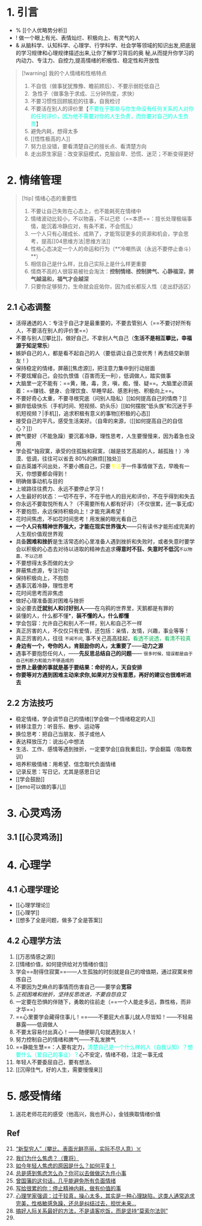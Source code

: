 # 1. 引言 
- % [[个人优略势分析]]
- ! 做一个眼上有光、表情灿烂、积极向上、有灵气的人
- & 从脑科学、认知科学、心理学、行学科学、社会学等领域的知识出发,把底层的学习规律和心理规律描述出来,让你了解学习背后的奥 秘,从而提升你学习的内动力、专注力、自控力,提高情绪的积极性、稳定性和开放性
> [!warning] 我的个人情绪和性格特点
> 1. 不自信（做事犹犹豫豫、瞻前顾后）、不要示弱贬低自己
> 2.  急性子（做事急于求成、三分钟热度，求快）
> 3. 不要习惯性回顾尴尬的往事，自我检讨
> 4. 不要活在别人的评价里【<font color="#00ffdc">不要在乎那些与你生命没有任何关系的人对你的任何评价，因为他不需要对你的人生负责，而你要对自己的人生负责</font>】
> 5. 避免内耗，想得太多
> 6. [[悟性极高的人]]
> 7. 努力总没错，要看清楚自己的擅长点、看清楚方向
> 8. 走出原生家庭：改变家庭模式，克服自卑、恐慌、迷茫；不断变得更好
>
# 2. 情绪管理 

> [!tip] 情绪心态的重要性
> 1. 不要让自己失败在心态上，也不能耗死在情绪中
> 2. 情绪波动比较小，不以物喜，不以己悲（==本质==：擅长处理极端事情，能沉着冷静应对，有条不紊，不会慌乱）
> 3. 一个人只有心理成长、成熟了，才能驾驭更多的资源和机会，学会思考，提高[[04思维方法|思维方法]]
> 4. 性格心态决定一个人的命运和行为（**冷嘲热讽（永远不要停止奋斗） **）
> 5. 相信自己是什么样，比自己实际上是什么样更重要
> 6. 情商不高的人很容易被社会淘汰：**控制情绪、控制脾气、心静福深，脾气越温和，福气才会越深**
> 7. 只要你足够努力，生命就会庇佑你，因为成长都反人性（走出舒适区）
## 2.1 心态调整 
- 活得通透的人：专注于自己才是最重要的，不要去管别人（==不要讨好所有人，不要活在别人的评价里==）
- 不要与别人[[攀比]]，做好自己，不拿别人气自己（**生活不是相互攀比，幸福源于知足常乐**）
- 嫉妒自己的人，都是看不起自己的人（要低调让自己变优秀！再去结交新朋友！）
- 保持稳定的情绪，屏蔽[[焦虑源]]，把注意力集中到行动层面
- 不要炫耀自己，会拉仇恨值（百害而无一利），低调做人，踏实做事
- 大脑里一定不能有：==黄，赌，毒，贪，嗔，痴，慢、疑==。大脑里必须装着：==赚钱、健身、合理饮食、早睡早起、感恩利他、积极向上==。
- 不要好奇心太重，不要寻根究底（问别人隐私）[[如何提高自己的情商？]]
- 摒弃低级快乐（手机时间、短视频、奶头乐）[[如何摆脱“低头族”和沉迷于手机短视频？|手机]]，追求积极有意义的事物[[积极的心态]]
- 接受自己的平凡，感受生活美好。（自卑的来源，（[[如何提高自己的自信心？]]）
- 脾气要好（不能急躁）要沉着冷静，理性思考，人生要慢慢来，因为着急也没用
- 学会孤*独寂寞，承受的住孤独和寂寞，（越是技艺高超的人，越孤独！）冷漠、低调，往往可以省去 80%的麻烦[[独处]]
- 自古英雄不问出处，不要小瞧自己，只要<font color="#ffff00">专注</font>于一件事情做下去，早晚有一天，你想要都会得到！
- 明确做事动机与目的
- 上坡路往往费力、永远不要停止学习！
- 人生最好的状态：一切不在乎，不在乎他人的目光和评价，不在乎得到和失去
- 你永远不要取悦所有人？（不需要所有人都有好评）（不仅很累，还一事无成）
- 不要抱怨，永远保持积极向上！才能充满希望！
- 花时间焦虑，不如花时间思考！用发展的眼光看自己
- **一个人只有精神世界强大，才能在现实世界强大**——只有读书才能形成完美的人生观价值观世界观
- 具备**困难和挫折**是生活常态的心里准备人遇到挫折和失败时，或者失意时要学会以积极的心态去对待以进取的精神去追求**得意时不狂、失意时不低沉**`不以物喜、不以己悲`
- 不要想得太多而做的太少
- 屏蔽焦虑源，专注行动
- 保持积极向上，不抱怨
- 遇事沉着冷静，理性思考
- 花时间思考而非焦虑
- 做好心理准备面对困难与挫折
- 没必要去**迁就别人和讨好别人**——在乌鸦的世界里，天鹅都是有罪的
- 装懂的人，什么都不懂*，**装不懂的人，什么都懂**
-  学会包容：允许自己和别人不一样，别人和自己不一样
- 真正厉害的人，不仅仅只有爱情，还包括：亲情，友情，兴趣，事业等等！
- 真正厉害的人，往往 `不闻不问`, 事不关己高高挂起，<font color="#00b050">看透不说透，看清不较真</font>
- **身边有一个，夸你的人，肯鼓励你的人，太重要了**——**动力之源**
- 遇事不要抱怨任何人，——**先反思总结自己的问题**—— `很多时候，错误都是由于自己判断力和能力不够造成的`
- **世界上最傻的事就是基于要结果：命好的人，天自安排**
-  **你要等对方遇到困难主动来求你,如果对方没有意愿，再好的建议也很难听进去**
## 2.2 方法技巧 
- 稳定情绪，学会调节自己的情绪[[学会做一个情绪稳定的人]]
- 转移注意力：听音乐、散步、运动等
- 换位思考：把自己当朋友、孩子或他人
- 表达释放压力：说出心中想法
- 生活、工作、感情等遇到挫折，一定要学会[[自我重启]]，学会翻篇（吸取教训）
- 培养积极情绪：用希望、信念取代负面情绪
- 记录反思：写日记，尤其是感恩日记
- [[学会鼓励]]
- [[emo可以做的事儿]]
# 3. 心灵鸡汤
## 3.1 [[心灵鸡汤]]

# 4. 心理学
## 4.1 心理学理论 
- [[心理学理论]]
- [[心理学]]
- [[想多了全是问题，做多了全是答案]]
## 4.2 心理学方法
 1.  [[万恶情感之源]]
 2.  [[情绪价值，如何提供给对方情绪价值]]
 3. 学会==耐得住寂寞==——人生孤独的时刻就是自己的增值期，通过寂寞来修炼自己
 4. 不要因为芝麻点的事情而伤害自己——要学会**宽容**
 5. *正视困难和挫折，坚持反思改进，不要自怨自艾*
 6. 一定要在恐惧的伴随下，勇敢的往前走（==一个人能走多远，靠性格，而非才华==）
 7. ==心里要学会藏得住事儿！==——不要屁大点事儿就人尽皆知！——不轻易暴露——低调做人
 8. 不要太容易付出真心！——随便聊几句就遇到友人！
 9. 努力控制自己的情绪和脾气——不乱发脾气
 10. ==静能生慧==：人要有定力，<font color="#00ffdc">清楚自己是一个什么样的人（自我认知）？想要什么（爱自己的事业）？</font>心不安定，情绪不稳，注定一事无成
 11. 年轻人不要委屈自己，要有想法、
 12. [[沉得住气，好的人生，需要慢慢来]]
# 5. 感受情绪
1. 送花老师花花的感受（他高兴，我也开心），金钱换取情绪价值 

## Ref 
21. [“新型穷人”（攀比、表面光鲜亮丽，实际不尽人意）☠️](https://mp.weixin.qq.com/s?__biz=MzI2MTk2Mzg5Ng==&mid=2247487510&idx=1&sn=770b3681a9240ee08e5c7c7c15823bd3&scene=19#wechat_redirect)
22. [我们为什么焦虑？（曹将）](https://mp.weixin.qq.com/s/0oeZRtRNpi32rwjTF6yNuA)
23. [如今年轻人焦虑的原因是什么？如何平复！](https://mp.weixin.qq.com/s?__biz=MzI2MTk2Mzg5Ng==&mid=2247492539&idx=2&sn=834531405732c888b5b715b79559b348&scene=19#wechat_redirect)
24. [总是感到焦虑怎么办？你可以去做做这九件小事](https://mp.weixin.qq.com/s/ZIGD4z8ZITyu8J9Av1mWNw)
25. [曾国藩的这句话，几乎能避免所有负面情绪](https://mp.weixin.qq.com/s/BJ4r8GyWbLOtnf_YaqLhvQ)
26. [写给很累的你：停止精神内耗，做有价值的事](https://mp.weixin.qq.com/s/RvAfg9w1rxde4cjShBMkMw) 
27. [心理学家强调：过于较真，操心太多，其实是一种心理缺陷，这类人通常追求完美，性格敏感急躁，还总是纠结过去，担忧未来...](https://mp.weixin.qq.com/s/anjxNTK2yZE4ail0bRtRAQ)
28.  [搞好人际关系最好的方法，不是请客吃饭，而是坚持“莫索尔法则”](https://mp.weixin.qq.com/s/9BTGSbcgU_tl3-sOUKOvDw)
29. 